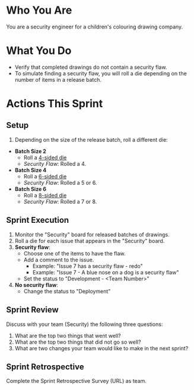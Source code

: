 # Who You Are
You are a security engineer for a children's colouring drawing company.

# What You Do
- Verify that completed drawings do not contain a security flaw.
- To simulate finding a security flaw, you will roll a die depending on the number of items in a release batch.

# Actions This Sprint
## Setup
1. Depending on the size of the release batch, roll a different die:
- **Batch Size 2**
   - Roll a [4-sided die](https://rolladie.net/roll-a-d4-die)
   - _Security Flaw_: Rolled a 4.
- **Batch Size 4**
   - Roll a [6-sided die](https://rolladie.net/roll-a-d6-die)
   - _Security Flaw_: Rolled a 5 or 6.
- **Batch Size 6**
   - Roll a [8-sided die](https://rolladie.net/roll-a-d8-die)
   - _Security Flaw_: Rolled a 7 or 8.

## Sprint Execution
1. Monitor the "Security" board for released batches of drawings.
2. Roll a die for each issue that appears in the "Security" board.
1. **Security flaw**:
   - Choose one of the items to have the flaw.
   - Add a comment to the issue.
        - Example: "Issue 7 has a security flaw - redo"
        - Example: "Issue 7 - A blue nose on a dog is a security flaw"
   - Set the status to "Development - \<Team Number>"
1. **No security flaw**:
    - Change the status to "Deployment"

## Sprint Review
Discuss with your team (Security) the following three questions:
1. What are the top two things that went well?
1. What are the top two things that did not go so well?
1. What are two changes your team would like to make in the next sprint?

## Sprint Retrospective
Complete the Sprint Retrospective Survey (URL) as team.
